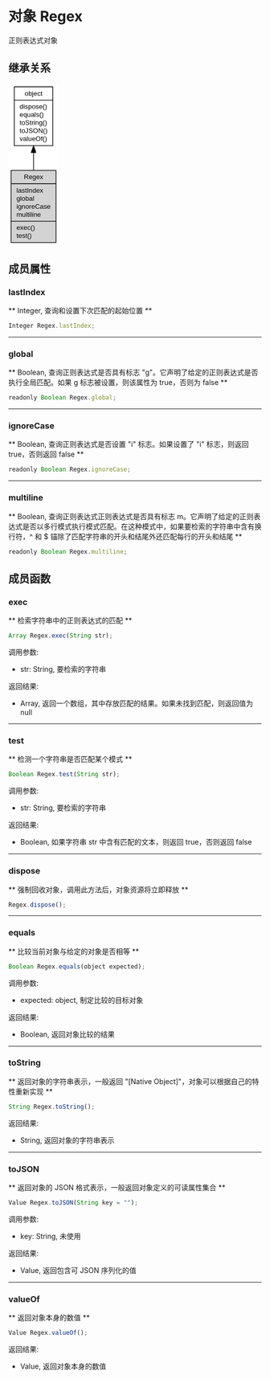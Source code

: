 # 对象 Regex
正则表达式对象

## 继承关系
<div class="inherits"><svg width="75pt" height="242pt" viewBox="0.00 0.00 75.12 242.00" xmlns="http://www.w3.org/2000/svg" xmlns:xlink="http://www.w3.org/1999/xlink">
<g id="graph0" class="graph" transform="scale(1 1) rotate(0) translate(4 238)">
<title>%0</title>
<polygon fill="#ffffff" stroke="transparent" points="-4,4 -4,-238 71.121,-238 71.121,4 -4,4"/>
<!-- object -->
<g id="node1" class="node">
<title>object</title>
<g id="a_node1"><a xlink:href="object.md" xlink:title="object">
<polygon fill="#ffffff" stroke="#000000" points="4.729,-145.5 4.729,-233.5 62.392,-233.5 62.392,-145.5 4.729,-145.5"/>
<text text-anchor="middle" x="33.5605" y="-220.5" font-family="Helvetica,sans-Serif" font-size="10.00" fill="#000000">object</text>
<polyline fill="none" stroke="#000000" points="4.729,-213.5 62.392,-213.5 "/>
<text text-anchor="start" x="12.729" y="-200.5" font-family="Helvetica,sans-Serif" font-size="10.00" fill="#000000">dispose()</text>
<text text-anchor="start" x="12.729" y="-188.5" font-family="Helvetica,sans-Serif" font-size="10.00" fill="#000000">equals()</text>
<text text-anchor="start" x="12.729" y="-176.5" font-family="Helvetica,sans-Serif" font-size="10.00" fill="#000000">toString()</text>
<text text-anchor="start" x="12.729" y="-164.5" font-family="Helvetica,sans-Serif" font-size="10.00" fill="#000000">toJSON()</text>
<text text-anchor="start" x="12.729" y="-152.5" font-family="Helvetica,sans-Serif" font-size="10.00" fill="#000000">valueOf()</text>
</a>
</g>
</g>
<!-- Regex -->
<g id="node2" class="node">
<title>Regex</title>
<g id="a_node2"><a xlink:title="Regex">
<polygon fill="#d3d3d3" stroke="#000000" points="0,-.5 0,-108.5 67.121,-108.5 67.121,-.5 0,-.5"/>
<text text-anchor="middle" x="33.5605" y="-95.5" font-family="Helvetica,sans-Serif" font-size="10.00" fill="#000000">Regex</text>
<polyline fill="none" stroke="#000000" points="0,-88.5 67.121,-88.5 "/>
<text text-anchor="start" x="8" y="-75.5" font-family="Helvetica,sans-Serif" font-size="10.00" fill="#000000">lastIndex</text>
<text text-anchor="start" x="8" y="-63.5" font-family="Helvetica,sans-Serif" font-size="10.00" fill="#000000">global</text>
<text text-anchor="start" x="8" y="-51.5" font-family="Helvetica,sans-Serif" font-size="10.00" fill="#000000">ignoreCase</text>
<text text-anchor="start" x="8" y="-39.5" font-family="Helvetica,sans-Serif" font-size="10.00" fill="#000000">multiline</text>
<polyline fill="none" stroke="#000000" points="0,-32.5 67.121,-32.5 "/>
<text text-anchor="start" x="8" y="-19.5" font-family="Helvetica,sans-Serif" font-size="10.00" fill="#000000">exec()</text>
<text text-anchor="start" x="8" y="-7.5" font-family="Helvetica,sans-Serif" font-size="10.00" fill="#000000">test()</text>
</a>
</g>
</g>
<!-- object&#45;&gt;Regex -->
<g id="edge1" class="edge">
<title>object-&gt;Regex</title>
<path fill="none" stroke="#000000" d="M33.5605,-135.2187C33.5605,-126.4825 33.5605,-117.439 33.5605,-108.7047"/>
<polygon fill="#000000" stroke="#000000" points="30.0606,-135.2959 33.5605,-145.296 37.0606,-135.296 30.0606,-135.2959"/>
</g>
</g>
</svg></div>

## 成员属性
        
### lastIndex
** Integer, 查询和设置下次匹配的起始位置 **

```JavaScript
Integer Regex.lastIndex;
```

--------------------------
### global
** Boolean, 查询正则表达式是否具有标志 "g"。它声明了给定的正则表达式是否执行全局匹配。如果 g 标志被设置，则该属性为 true，否则为 false **

```JavaScript
readonly Boolean Regex.global;
```

--------------------------
### ignoreCase
** Boolean, 查询正则表达式是否设置 "i" 标志。如果设置了 "i" 标志，则返回 true，否则返回 false **

```JavaScript
readonly Boolean Regex.ignoreCase;
```

--------------------------
### multiline
** Boolean, 查询正则表达式正则表达式是否具有标志 m。它声明了给定的正则表达式是否以多行模式执行模式匹配。在这种模式中，如果要检索的字符串中含有换行符，^ 和 $ 锚除了匹配字符串的开头和结尾外还匹配每行的开头和结尾 **

```JavaScript
readonly Boolean Regex.multiline;
```

## 成员函数
        
### exec
** 检索字符串中的正则表达式的匹配 **

```JavaScript
Array Regex.exec(String str);
```

调用参数:
* str: String, 要检索的字符串

返回结果:
* Array, 返回一个数组，其中存放匹配的结果。如果未找到匹配，则返回值为 null

--------------------------
### test
** 检测一个字符串是否匹配某个模式 **

```JavaScript
Boolean Regex.test(String str);
```

调用参数:
* str: String, 要检索的字符串

返回结果:
* Boolean, 如果字符串 str 中含有匹配的文本，则返回 true，否则返回 false

--------------------------
### dispose
** 强制回收对象，调用此方法后，对象资源将立即释放 **

```JavaScript
Regex.dispose();
```

--------------------------
### equals
** 比较当前对象与给定的对象是否相等 **

```JavaScript
Boolean Regex.equals(object expected);
```

调用参数:
* expected: object, 制定比较的目标对象

返回结果:
* Boolean, 返回对象比较的结果

--------------------------
### toString
** 返回对象的字符串表示，一般返回 "[Native Object]"，对象可以根据自己的特性重新实现 **

```JavaScript
String Regex.toString();
```

返回结果:
* String, 返回对象的字符串表示

--------------------------
### toJSON
** 返回对象的 JSON 格式表示，一般返回对象定义的可读属性集合 **

```JavaScript
Value Regex.toJSON(String key = "");
```

调用参数:
* key: String, 未使用

返回结果:
* Value, 返回包含可 JSON 序列化的值

--------------------------
### valueOf
** 返回对象本身的数值 **

```JavaScript
Value Regex.valueOf();
```

返回结果:
* Value, 返回对象本身的数值

